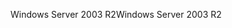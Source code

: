 <span data-ttu-id="e526f-101">Windows Server 2003 R2</span><span class="sxs-lookup"><span data-stu-id="e526f-101">Windows Server 2003 R2</span></span>